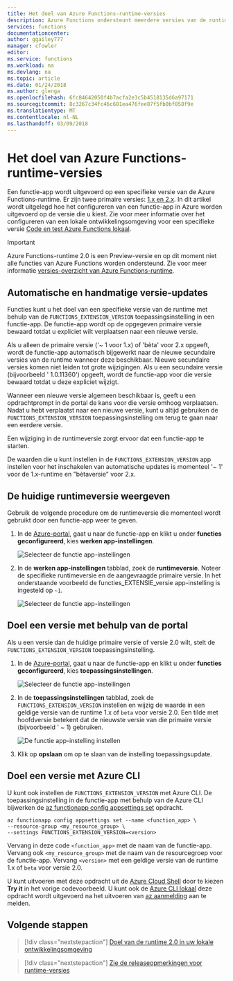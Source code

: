 ```yaml
---
title: Het doel van Azure Functions-runtime-versies
description: Azure Functions ondersteunt meerdere versies van de runtime. Informatie over het opgeven van de runtimeversie van een functie-app gehost in Azure.
services: functions
documentationcenter: 
author: ggailey777
manager: cfowler
editor: 
ms.service: functions
ms.workload: na
ms.devlang: na
ms.topic: article
ms.date: 01/24/2018
ms.author: glenga
ms.openlocfilehash: 6fc84642050f4b7acfa2e3c5b4518135d6a97171
ms.sourcegitcommit: 8c3267c34fc46c681ea476fee87f5fb0bf858f9e
ms.translationtype: MT
ms.contentlocale: nl-NL
ms.lasthandoff: 03/09/2018
---
```

# <a name="how-to-target-azure-functions-runtime-versions"></a>Het doel van Azure Functions-runtime-versies

Een functie-app wordt uitgevoerd op een specifieke versie van de Azure Functions-runtime. Er zijn twee primaire versies: [1.x en 2.x](functions-versions.md). In dit artikel wordt uitgelegd hoe het configureren van een functie-app in Azure worden uitgevoerd op de versie die u kiest. Zie voor meer informatie over het configureren van een lokale ontwikkelingsomgeving voor een specifieke versie [Code en test Azure Functions lokaal](functions-run-local.md).

>[!IMPORTANT]   
> Azure Functions-runtime 2.0 is een Preview-versie en op dit moment niet alle functies van Azure Functions worden ondersteund. Zie voor meer informatie [versies-overzicht van Azure Functions-runtime](functions-versions.md).

## <a name="automatic-and-manual-version-updates"></a>Automatische en handmatige versie-updates

Functies kunt u het doel van een specifieke versie van de runtime met behulp van de `FUNCTIONS_EXTENSION_VERSION` toepassingsinstelling in een functie-app. De functie-app wordt op de opgegeven primaire versie bewaard totdat u expliciet wilt verplaatsen naar een nieuwe versie.

Als u alleen de primaire versie ('~ 1 voor 1.x) of 'bèta' voor 2.x opgeeft, wordt de functie-app automatisch bijgewerkt naar de nieuwe secundaire versies van de runtime wanneer deze beschikbaar. Nieuwe secundaire versies komen niet leiden tot grote wijzigingen. Als u een secundaire versie (bijvoorbeeld ' 1.0.11360') opgeeft, wordt de functie-app voor die versie bewaard totdat u deze expliciet wijzigt. 

Wanneer een nieuwe versie algemeen beschikbaar is, geeft u een opdrachtprompt in de portal de kans voor die versie omhoog verplaatsen. Nadat u hebt verplaatst naar een nieuwe versie, kunt u altijd gebruiken de `FUNCTIONS_EXTENSION_VERSION` toepassingsinstelling om terug te gaan naar een eerdere versie.

Een wijziging in de runtimeversie zorgt ervoor dat een functie-app te starten.

De waarden die u kunt instellen in de `FUNCTIONS_EXTENSION_VERSION` app instellen voor het inschakelen van automatische updates is momenteel '~ 1' voor de 1.x-runtime en "bètaversie" voor 2.x.

## <a name="view-the-current-runtime-version"></a>De huidige runtimeversie weergeven

Gebruik de volgende procedure om de runtimeversie die momenteel wordt gebruikt door een functie-app weer te geven. 

1. In de [Azure-portal](https://portal.azure.com), gaat u naar de functie-app en klikt u onder **functies geconfigureerd**, kies **werken app-instellingen**. 

    ![Selecteer de functie app-instellingen](./media/functions-versions/add-update-app-setting.png)

2. In de **werken app-instellingen** tabblad, zoek de **runtimeversie**. Noteer de specifieke runtimeversie en de aangevraagde primaire versie. In het onderstaande voorbeeld de functies\_EXTENSIE\_versie app-instelling is ingesteld op `~1`.
 
   ![Selecteer de functie app-instellingen](./media/functions-versions/function-app-view-version.png)

## <a name="target-a-version-using-the-portal"></a>Doel een versie met behulp van de portal

Als u een versie dan de huidige primaire versie of versie 2.0 wilt, stelt de `FUNCTIONS_EXTENSION_VERSION` toepassingsinstelling.

1. In de [Azure-portal](https://portal.azure.com), gaat u naar de functie-app en klikt u onder **functies geconfigureerd**, kies **toepassingsinstellingen**.

    ![Selecteer de functie app-instellingen](./media/functions-versions/add-update-app-setting1a.png)

2. In de **toepassingsinstellingen** tabblad, zoek de `FUNCTIONS_EXTENSION_VERSION` instellen en wijzig de waarde in een geldige versie van de runtime 1.x of `beta` voor versie 2.0. Een tilde met hoofdversie betekent dat de nieuwste versie van die primaire versie (bijvoorbeeld ' ~ 1) gebruiken. 

    ![De functie app-instelling instellen](./media/functions-versions/add-update-app-setting2.png)

3. Klik op **opslaan** om op te slaan van de instelling toepassingsupdate. 

## <a name="target-a-version-using-azure-cli"></a>Doel een versie met Azure CLI

 U kunt ook instellen de `FUNCTIONS_EXTENSION_VERSION` met Azure CLI. De toepassingsinstelling in de functie-app met behulp van de Azure CLI bijwerken de [az functionapp config appsettings set](/cli/azure/functionapp/config/appsettings#set) opdracht.

```azurecli-interactive
az functionapp config appsettings set --name <function_app> \
--resource-group <my_resource_group> \
--settings FUNCTIONS_EXTENSION_VERSION=<version>
```
Vervang in deze code `<function_app>` met de naam van de functie-app. Vervang ook `<my_resource_group>` met de naam van de resourcegroep voor de functie-app. Vervang `<version>` met een geldige versie van de runtime 1.x of `beta` voor versie 2.0. 

U kunt uitvoeren met deze opdracht uit de [Azure Cloud Shell](../cloud-shell/overview.md) door te kiezen **Try it** in het vorige codevoorbeeld. U kunt ook de [Azure CLI lokaal](/cli/azure/install-azure-cli) deze opdracht wordt uitgevoerd na het uitvoeren van [az aanmelding](/cli/azure/reference-index#az_login) aan te melden.

## <a name="next-steps"></a>Volgende stappen

> [!div class="nextstepaction"]
> [Doel van de runtime 2.0 in uw lokale ontwikkelingsomgeving](functions-run-local.md)

> [!div class="nextstepaction"]
> [Zie de releaseopmerkingen voor runtime-versies](https://github.com/Azure/azure-webjobs-sdk-script/releases)